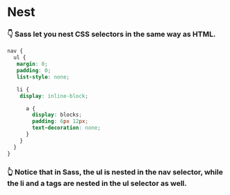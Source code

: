# Nest

### 👇 Sass let you nest CSS selectors in the same way as HTML.

```scss
nav {
  ul {
   margin: 0;
   padding: 0;
   list-style: none;

   li {
    display: inline-block;

      a {
        display: blocks;
        padding: 6px 12px;
        text-decoration: none;
      }
    }
  }
}
```

### 👆 Notice that in Sass, the ul is nested in the **nav selector**, while the li and a tags are nested in the **ul selector** as well.